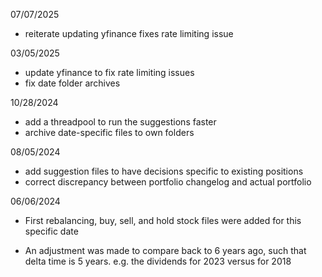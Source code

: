 
07/07/2025

- reiterate updating yfinance fixes rate limiting issue

03/05/2025

- update yfinance to fix rate limiting issues
- fix date folder archives

10/28/2024

- add a threadpool to run the suggestions faster
- archive date-specific files to own folders

08/05/2024

- add suggestion files to have decisions specific to existing positions
- correct discrepancy between portfolio changelog and actual portfolio

06/06/2024

- First rebalancing, buy, sell, and hold stock files were added for this specific date

- An adjustment was made to compare back to 6 years ago, such that delta time is 5 years. e.g. the dividends for 2023 versus for 2018